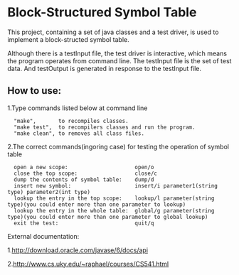 Block-Structured Symbol Table
==========

This project, containing a set of java classes and a test driver, is used to implement a
block-structed symbol table.

Although there is a testInput file, the test driver is interactive, which means the program
operates from command line. The testInput file is the set of test data. And testOutput is
generated in response to the testInput file.


## How to use:

1.Type commands listed below at command line
    
      "make",       to recompiles classes.
      "make test",  to recompilers classes and run the program.
      "make clean", to removes all class files.

2.The correct commands(ingoring case) for testing the operation of symbol table
  
      open a new scope:                     open/o
      close the top scope:                  close/c
      dump the contents of symbol table:    dump/d
      insert new symbol:                    insert/i parameter1(string type) parameter2(int type)
      lookup the entry in the top scope:    lookup/l parameter(string type)(you could enter more than one parameter to lookup)
      lookup the entry in the whole table:  global/g parameter(string type)(you could enter more than one parameter to global lookup)
      exit the test:                        quit/q


External documentation:

1.http://download.oracle.com/javase/6/docs/api

2.http://www.cs.uky.edu/~raphael/courses/CS541.html
